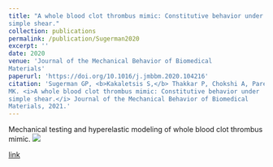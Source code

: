 ```yaml
---
title: "A whole blood clot thrombus mimic: Constitutive behavior under
simple shear."
collection: publications
permalink: /publication/Sugerman2020
excerpt: ''
date: 2020
venue: 'Journal of the Mechanical Behavior of Biomedical
Materials'
paperurl: 'https://doi.org/10.1016/j.jmbbm.2020.104216'
citation: 'Sugerman GP, <b>Kakaletsis S,</b> Thakkar P, Chokshi A, Parekh SH, Rausch
MK. <i>A whole blood clot thrombus mimic: Constitutive behavior under
simple shear.</i> Journal of the Mechanical Behavior of Biomedical
Materials, 2021.'
---
```

Mechanical testing and hyperelastic modeling of whole blood clot thrombus mimic.
<img src='/images/Sugerman2020.png'>

[link](https://doi.org/10.1016/j.jmbbm.2020.104216)
